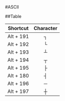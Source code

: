 #ASCII


##Table


| Shortcut        | Character           | 
| ------------- |:-------------:| 
| Alt + 191 | ┐ |
| Alt + 192 | └ |
| Alt + 193 | ┴ |
| Alt + 194 | ┬ | 
| Alt + 195 | ├ |
| Alt + 180 | ┤ |
| Alt + 196 | ─ |
| Alt + 197 | ┼ |

